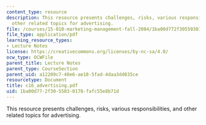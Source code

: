 ```yaml
---
content_type: resource
description: This resource presents challenges, risks, various responsibilities, and
  other related topics for advertising.
file: /courses/15-810-marketing-management-fall-2004/1ba00d772f3055030178fafc55e8b71d_c16_advertising.pdf
file_type: application/pdf
learning_resource_types:
- Lecture Notes
license: https://creativecommons.org/licenses/by-nc-sa/4.0/
ocw_type: OCWFile
parent_title: Lecture Notes
parent_type: CourseSection
parent_uid: a12209c7-40e6-ae18-5fad-4daa3dd035ce
resourcetype: Document
title: c16_advertising.pdf
uid: 1ba00d77-2f30-5503-0178-fafc55e8b71d
---
```

This resource presents challenges, risks, various responsibilities, and other related topics for advertising.